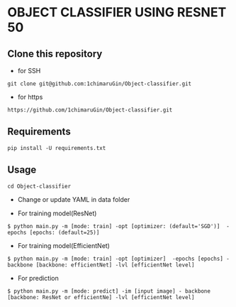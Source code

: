 # OBJECT CLASSIFIER USING RESNET 50

## Clone this repository
- for SSH
```
git clone git@github.com:1chimaruGin/Object-classifier.git
```

- for https
```
https://github.com/1chimaruGin/Object-classifier.git
```

## Requirements
```
pip install -U requirements.txt
```

## Usage
```
cd Object-classifier
```
- Change or update YAML in data folder

- For training model(ResNet)

```
$ python main.py -m [mode: train] -opt [optimizer: (default='SGD')]  -epochs [epochs: (default=25)] 
```
- For training model(EfficientNet)

```
$ python main.py -m [mode: train] -opt [optimizer]  -epochs [epochs] -backbone [backbone: efficientNet] -lvl [efficientNet level]
```
- For prediction
```
$ python main.py -m [mode: predict] -im [input image] - backbone [backbone: ResNet or efficientNe] -lvl [efficientNet level]
```

